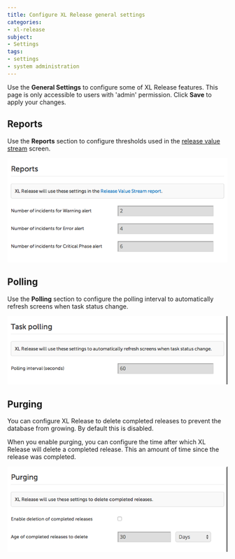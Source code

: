 ```yaml
---
title: Configure XL Release general settings
categories:
- xl-release
subject:
- Settings
tags:
- settings
- system administration
---
```


Use the **General Settings** to configure some of XL Release features. This page is only accessible to users with 'admin' permission. Click **Save** to apply your changes.

## Reports

Use the **Reports** section to configure thresholds used in the [release value stream](/xl-release/concept/reports-in-xl-release.html#release-value-stream) screen.

![Reports Settings](../images/reports-settings.png)

## Polling

Use the **Polling** section to configure the polling interval to automatically refresh screens when task status change.

![Reports Settings](../images/polling-settings.png)

## Purging

You can configure XL Release to delete completed releases to prevent the database from growing. By default this is disabled.

When you enable purging, you can configure the time after which XL Release will delete a completed release. This an amount of time since the release was completed.

![Archiving Settings](../images/archiving-settings.png)

